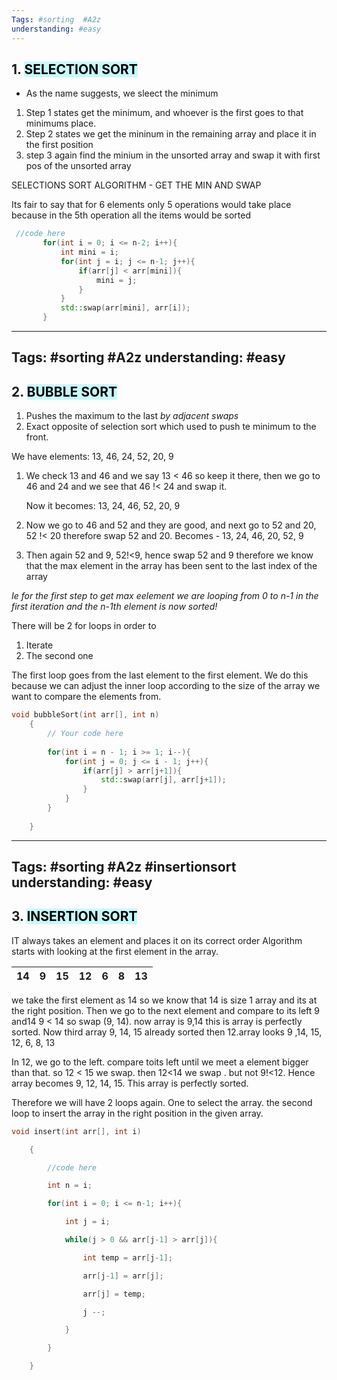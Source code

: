 ```yaml
---
Tags: #sorting  #A2z
understanding: #easy
---
```


## 1. <mark style="background: #ABF7F7A6;">SELECTION SORT</mark>

- As the name suggests, we sleect the minimum

1. Step 1 states get the minimum, and whoever is the first goes to that minimums place.
2. Step 2 states we get the mininum in the remaining array and place it in the first position
3. step 3 again find the minium in the unsorted array and swap it with first pos of the unsorted array

SELECTIONS SORT ALGORITHM - GET THE MIN AND SWAP

Its fair to say that for 6 elements only 5 operations would take place because in the 5th operation all the items would be sorted


```cpp
 //code here
       for(int i = 0; i <= n-2; i++){
           int mini = i;
           for(int j = i; j <= n-1; j++){
               if(arr[j] < arr[mini]){
                   mini = j;
               }
           }
           std::swap(arr[mini], arr[i]);
       }
```




---
Tags: #sorting  #A2z
understanding: #easy
---

## 2. <mark style="background: #ABF7F7A6;">BUBBLE SORT</mark>

1. Pushes the maximum to the last *by adjacent swaps*
2. Exact opposite of selection sort which used to push te minimum to the front.

We have elements: 13, 46, 24, 52, 20, 9

1. We check 13 and 46 and we say 13 < 46 so keep it there, then we go to 46 and 24 and we see that 46 !< 24 and swap it. 
	
	Now it becomes: 13, 24, 46, 52, 20, 9

2. Now we go to 46 and 52 and they are good, and next go to 52 and 20, 52 !< 20 therefore swap 52 and 20.
	Becomes - 13, 24, 46, 20, 52, 9

3. Then again 52 and 9, 52!<9, hence swap 52 and 9 therefore we know that the max element in the array has been sent to the last index of the array

*Ie for the first step to get max eelement we are looping from 0 to n-1 in the first iteration and the n-1th element is now sorted!*

There will be 2 for loops in order to
1. Iterate 
2. The second one 

The first loop goes from the last element to the first element. We do this because we can adjust the inner loop according to the size of the array we want to compare the elements from.

```cpp
void bubbleSort(int arr[], int n)
    {
        // Your code here  
        
        for(int i = n - 1; i >= 1; i--){
            for(int j = 0; j <= i - 1; j++){
                if(arr[j] > arr[j+1]){
                    std::swap(arr[j], arr[j+1]);
                }
            }
        }
    
    }
```



---
Tags: #sorting  #A2z #insertionsort
understanding: #easy
---

## 3. <mark style="background: #ABF7F7A6;">INSERTION SORT</mark>

IT always takes an element and places it on its correct order
Algorithm starts with looking at the first element in the array.

| 14  | 9   | 15  | 12  | 6   | 8   | 13  |
| --- | --- | --- | --- | --- | --- | --- |

we take the first element as 14 so we know that 14 is size 1 array and its at the right position. 
Then we go to the next element and compare to its left 9 and14 9 < 14 so swap (9, 14). now array is 9,14 this is array is perfectly sorted. Now third array 9, 14, 15 already sorted then 12.array looks
9 ,14, 15, 12, 6, 8, 13

In 12, we go to the left. compare toits left until we meet a element bigger than that. so 12 < 15 we swap. then 12<14 we swap . but not 9!<12. Hence array becomes 9, 12, 14, 15. This array is perfectly sorted.

Therefore we will have 2 loops again. One to select the array. the second loop to insert the array in the right position in the given array.

```cpp
void insert(int arr[], int i)

    {

        //code here

        int n = i;

        for(int i = 0; i <= n-1; i++){

            int j = i;

            while(j > 0 && arr[j-1] > arr[j]){

                int temp = arr[j-1];

                arr[j-1] = arr[j];

                arr[j] = temp;

                j --;

            }

        }

    }
```
























